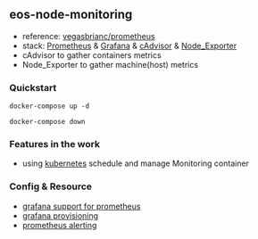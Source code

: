 
## eos-node-monitoring
- reference: [vegasbrianc/prometheus](https://github.com/vegasbrianc/prometheus)
- stack: [Prometheus](https://prometheus.io/) & [Grafana](https://grafana.com/) & [cAdvisor](https://github.com/google/cadvisor) & [Node_Exporter](https://github.com/prometheus/node_exporter)
- cAdvisor to gather containers metrics
- Node_Exporter to gather machine(host) metrics

### Quickstart
```
docker-compose up -d
```
```
docker-compose down
```

### Features in the work
- using [kubernetes](https://github.com/kubernetes/kubernetes) schedule and manage Monitoring container

### Config & Resource
- [grafana support for prometheus](https://prometheus.io/docs/visualization/grafana/)
- [grafana provisioning](http://docs.grafana.org/administration/provisioning/)
- [prometheus alerting](https://prometheus.io/docs/alerting/overview/)